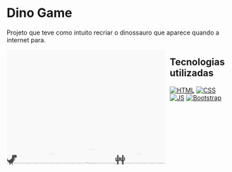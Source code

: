 # Dino Game


Projeto que teve como intuito recriar o dinossauro que aparece quando a internet para.

<img src="example.png" width="360px" text-align="center"
     alt="Markdown Monster icon"
     style="float: left; margin-right: 10px; " />
## Tecnologias utilizadas

<a href="https://www.hostinger.com.br/tutoriais/o-que-e-html-conceitos-basicos" target="_blank" rel="noreferrer"><img src="https://cdn.jsdelivr.net/gh/devicons/devicon@latest/icons/html5/html5-original.svg" alt="HTML" height="60"></a>
<a href="https://www.w3schools.com/css/" target="_blank" rel="noreferrer"><img src="https://cdn.jsdelivr.net/gh/devicons/devicon@latest/icons/css3/css3-original.svg" alt="CSS" height="60"></a>
<a href="https://developer.mozilla.org/pt-BR/docs/Learn/JavaScript/First_steps/What_is_JavaScript" target="_blank" rel="noreferrer"><img src="https://cdn.jsdelivr.net/gh/devicons/devicon@latest/icons/javascript/javascript-original.svg" alt="JS" height="60"></a>
<a href="https://getbootstrap.com" target="_blank" rel="noreferrer"><img src="https://cdn.jsdelivr.net/gh/devicons/devicon@latest/icons/bootstrap/bootstrap-original.svg" alt="Bootstrap" height="60"></a>

